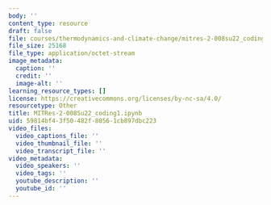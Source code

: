 ```yaml
---
body: ''
content_type: resource
draft: false
file: courses/thermodynamics-and-climate-change/mitres-2-008su22_coding1.ipynb
file_size: 25168
file_type: application/octet-stream
image_metadata:
  caption: ''
  credit: ''
  image-alt: ''
learning_resource_types: []
license: https://creativecommons.org/licenses/by-nc-sa/4.0/
resourcetype: Other
title: MITRes-2-008Su22_coding1.ipynb
uid: 59814bf4-3f50-482f-8056-1cb897dbc223
video_files:
  video_captions_file: ''
  video_thumbnail_file: ''
  video_transcript_file: ''
video_metadata:
  video_speakers: ''
  video_tags: ''
  youtube_description: ''
  youtube_id: ''
---
```


